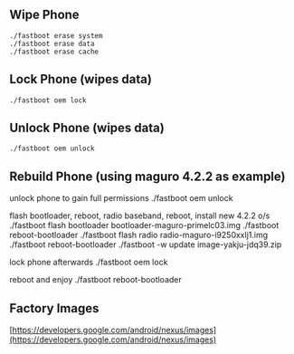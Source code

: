 ## Wipe Phone

    ./fastboot erase system
    ./fastboot erase data
    ./fastboot erase cache
    
## Lock Phone (wipes data)

    ./fastboot oem lock
    
## Unlock Phone (wipes data)

    ./fastboot oem unlock
    
## Rebuild Phone (using maguro 4.2.2 as example)

unlock phone to gain full permissions
    ./fastboot oem unlock
    
flash bootloader, reboot, radio baseband, reboot, install new 4.2.2 o/s
    ./fastboot flash bootloader bootloader-maguro-primelc03.img
    ./fastboot reboot-bootloader
    ./fastboot flash radio radio-maguro-i9250xxlj1.img
    ./fastboot reboot-bootloader
    ./fastboot -w update image-yakju-jdq39.zip

lock phone afterwards
    ./fastboot oem lock

reboot and enjoy
    ./fastboot reboot-bootloader

## Factory Images

[https://developers.google.com/android/nexus/images](https://developers.google.com/android/nexus/images)

